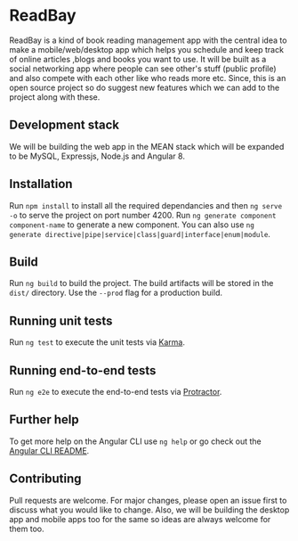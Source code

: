 # ReadBay

ReadBay is a kind of book reading management app with the central idea to make a mobile/web/desktop app which helps you schedule and keep track of online articles ,blogs and books you want to use. 
It will be built as a social networking app where people can see other's stuff (public profile) and also compete with each other like who reads more etc.
Since, this is an open source project so do suggest new features which we can add to the project along with these.

## Development stack

We will be building the web app in the MEAN stack which will be expanded to be MySQL, Expressjs, Node.js and Angular 8. 

## Installation

Run `npm install` to install all the required dependancies and then `ng serve -o` to serve the project on port number 4200.
Run `ng generate component component-name` to generate a new component. You can also use `ng generate directive|pipe|service|class|guard|interface|enum|module`.

## Build

Run `ng build` to build the project. The build artifacts will be stored in the `dist/` directory. Use the `--prod` flag for a production build.

## Running unit tests

Run `ng test` to execute the unit tests via [Karma](https://karma-runner.github.io).

## Running end-to-end tests

Run `ng e2e` to execute the end-to-end tests via [Protractor](http://www.protractortest.org/).

## Further help

To get more help on the Angular CLI use `ng help` or go check out the [Angular CLI README](https://github.com/angular/angular-cli/blob/master/README.md).

## Contributing

Pull requests are welcome. For major changes, please open an issue first to discuss what you would like to change. Also, we will be building the desktop app and mobile apps too for the same so ideas are always welcome for them too.
